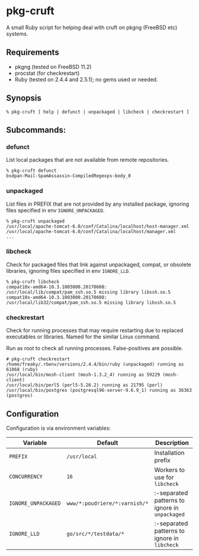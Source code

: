 # pkg-cruft

A small Ruby script for helping deal with cruft on pkgng (FreeBSD etc) systems.

## Requirements

* pkgng (tested on FreeBSD 11.2)
* procstat (for checkrestart)
* Ruby (tested on 2.4.4 and 2.5.1); no gems used or needed.

## Synopsis

```
% pkg-cruft [ help | defunct | unpackaged | libcheck | checkrestart ]
```

## Subcommands:

### defunct

List local packages that are not available from remote repositories.

```
% pkg-cruft defunct
bsdpan-Mail-SpamAssassin-CompiledRegexps-body_0
```

### unpackaged

List files in PREFIX that are not provided by any installed package, ignoring
files specified in env `IGNORE_UNPACKAGED`.

```
% pkg-cruft unpackaged
/usr/local/apache-tomcat-6.0/conf/Catalina/localhost/host-manager.xml
/usr/local/apache-tomcat-6.0/conf/Catalina/localhost/manager.xml
...
```

### libcheck

Check for packaged files that link against unpackaged, compat, or obsolete
libraries, ignoring files specified in env `IGNORE_LLD`.

```
% pkg-cruft libcheck
compat10x-amd64-10.3.1003000.20170608: /usr/local/lib/compat/pam_ssh.so.5 missing library libssh.so.5
compat10x-amd64-10.3.1003000.20170608: /usr/local/lib32/compat/pam_ssh.so.5 missing library libssh.so.5
```

### checkrestart

Check for running processes that may require restarting due to replaced
executables or libraries.  Named for the similar Linux command.

Run as root to check all running processes.  False-positives are possible.

```
# pkg-cruft checkrestart
/home/freaky/.rbenv/versions/2.4.4/bin/ruby (unpackaged) running as 61068 (ruby)
/usr/local/bin/mosh-client (mosh-1.3.2_4) running as 59229 (mosh-client)
/usr/local/bin/perl5 (perl5-5.26.2) running as 21795 (perl)
/usr/local/bin/postgres (postgresql96-server-9.6.9_1) running as 36363 (postgres)
```

## Configuration

Configuration is via environment variables:

| Variable | Default | Description |
|----------|---------|-------------|
| `PREFIX`   | `/usr/local` | Installation prefix |
| `CONCURRENCY` | `16` | Workers to use for `libcheck` |
| `IGNORE_UNPACKAGED` | `www/*:poudriere/*:varnish/*` | :-separated patterns to ignore in `unpackaged` |
| `IGNORE_LLD` | `go/src/*/testdata/*` | :-separated patterns to ignore in `libcheck` |
